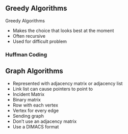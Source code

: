 ## Greedy Algorithms

Greedy Algorithms
- Makes the choice that looks best at the moment
- Often recursive
- Used for difficult problem

### Huffman Coding

## Graph Algorithms
- Represented with adjacency matrix or adjacency list
- Link list can cause pointers to point to 
- Incident Matrix
- Binary matrix
- Row with each vertex
- Vertex for every edge
- Sending graph
- Don’t use an adjacency matrix
- Use a DIMACS format



